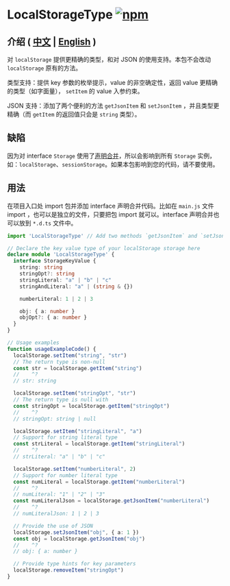 # LocalStorageType  [![npm](https://img.shields.io/npm/v/localstoragetype.svg)](https://www.npmjs.com/package/localstoragetype)
## 介绍 ( [中文](./README.zh-CN.md) | [English](./README.md) )
对 `localStorage` 提供更精确的类型，和对 JSON 的使用支持。本包不会改动 `localStorage` 原有的方法。

类型支持：提供 key 参数的枚举提示，value 的非空确定性，返回 value 更精确的类型（如字面量）， `setItem` 的 value 入参约束。

JSON 支持：添加了两个便利的方法 `getJsonItem` 和 `setJsonItem` ，并且类型更精确（而 `getItem` 的返回值只会是 `string` 类型）。

## 缺陷
因为对 interface `Storage` 使用了[声明合并](https://www.typescriptlang.org/docs/handbook/declaration-merging.html)，所以会影响到所有 `Storage` 实例，如：`localStorage`、`sessionStorage`。如果本包影响到您的代码，请不要使用。

## 用法
在项目入口处 import 包并添加 interface 声明合并代码。比如在 `main.js` 文件 import ，也可以是独立的文件，只要把包 import 就可以。interface 声明合并也可以放到 `*.d.ts` 文件中。

[使用示例，转到
TS playground()
查看类型效果。]: #

``` ts
import 'LocalStorageType' // Add two methods `getJsonItem` and `setJsonItem` to localStorage

// Declare the key value type of your localStorage storage here
declare module 'LocalStorageType' {
  interface StorageKeyValue {
    string: string
    stringOpt?: string
    stringLiteral: "a" | "b" | "c"
    stringAndLiteral: "a" | (string & {})

    numberLiteral: 1 | 2 | 3

    obj: { a: number }
    objOpt?: { a: number }
  }
}

// Usage examples
function usageExampleCode() {
  localStorage.setItem("string", "str")
  // The return type is non-null
  const str = localStorage.getItem("string")
  //    ^?
  // str: string

  localStorage.setItem("stringOpt", "str")
  // The return type is null with
  const stringOpt = localStorage.getItem("stringOpt")
  //    ^?
  // stringOpt: string | null

  localStorage.setItem("stringLiteral", "a")
  // Support for string literal type
  const strLiteral = localStorage.getItem("stringLiteral")
  //    ^?
  // strLiteral: "a" | "b" | "c"

  localStorage.setItem("numberLiteral", 2)
  // Support for number literal type
  const numLiteral = localStorage.getItem("numberLiteral")
  //    ^?
  // numLiteral: "1" | "2" | "3"
  const numLiteralJson = localStorage.getJsonItem("numberLiteral")
  //    ^?
  // numLiteralJson: 1 | 2 | 3

  // Provide the use of JSON
  localStorage.setJsonItem("obj", { a: 1 })
  const obj = localStorage.getJsonItem("obj")
  //    ^?
  // obj: { a: number }

  // Provide type hints for key parameters
  localStorage.removeItem("stringOpt")
}
```
